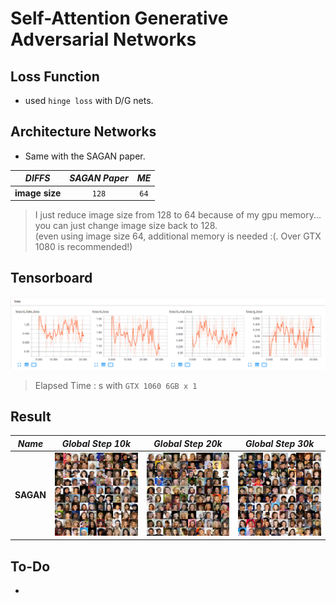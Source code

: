 # Self-Attention Generative Adversarial Networks

## Loss Function

* used ``hinge loss`` with D/G nets.

## Architecture Networks

* Same with the SAGAN paper.

*DIFFS* | *SAGAN Paper* | *ME*  |
 :---:  |     :---:      | :---: |
 **image size** | ``128`` | ``64`` |

> I just reduce image size from 128 to 64 because of my gpu memory... <br/>
> you can just change image size back to 128. <br/>
> (even using image size 64, additional memory is needed :(. Over GTX 1080 is recommended!)

## Tensorboard

![result](./sagan_tb.png)

> Elapsed Time : s with ``GTX 1060 6GB x 1``

## Result

*Name* | *Global Step 10k* | *Global Step 20k* | *Global Step 30k*
:---: | :---: | :---: | :---:
**SAGAN**     | ![img](./gen_img/train_00010000.png) | ![img](./gen_img/train_00020000.png) | ![img](./gen_img/train_00030000.png)

## To-Do
* 

